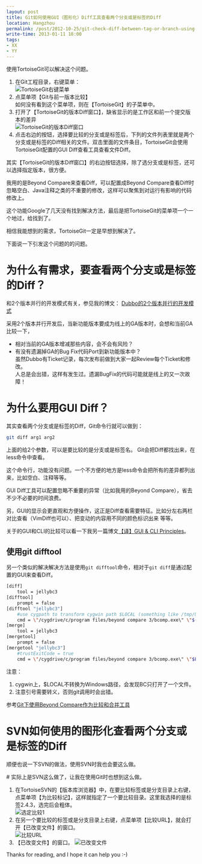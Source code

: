 ```yaml
---
layout: post
title: Git如何使用GUI（图形化）Diff工具查看两个分支或是标签的Diff
location: Hangzhou
permalink: /post/2012-10-25/git-check-diff-between-tag-or-branch-using-gui-diff
write-time: 2013-01-11 18:00
tags:
- XX
- YY
---
```


使用TortoiseGit可以解决这个问题。

1. 在Git工程目录，右键菜单：  
![TortoiseGit右键菜单](http://m1.img.libdd.com/farm5/2012/1025/00/2708F8323B37A762B14111EF5B85318CC93942F71BE61_390_518.PNG)
2. 点菜单项【Git与前一版本比较】  
如何没有看到这个菜单项，则在【TortoiseGit】的子菜单中。
2. 打开了【TortoiseGit的版本Diff窗口】，缺省显示的是工作区和前一个提交版本的差异  
![TortoiseGit的版本Diff窗口](http://m2.img.libdd.com/farm4/2012/1025/01/7CCDA48095CD133AF102394BAB39C0BB8D37C176D9755_476_477.PNG)
2. 点击右边的按钮，选择要比较的分支或是标签后，下列的文件列表里就是两个分支或是标签的Diff相关的文件。双击里面的文件条目，TortoiseGit会使用TortoiseGit配置的GUI Diff查看工具查看文件Diff。

其实【TortoiseGit的版本Diff窗口】的右边按钮选择，除了选分支或是标签，还可以选择指定版本，很方便。

我用的是Beyond Compare来查看Diff，可以配置成Beyond Compare查看Diff时忽略空白、Java注释之类的不重要的修改，这样可以聚焦到对运行有影响的代码修改上。

这个功能Google了几天没有找到解决方法，最后是把TortoiseGit的菜单项一个一个地过，给找到了。

相信我能想到的需求，TortoiseGit一定是早想到解决了。

下面说一下引发这个问题的的问题。

# 为什么有需求，要查看两个分支或是标签的Diff？

和2个版本并行的开发模式有关，参见我的博文： [Dubbo的2个版本并行的开发模式](http://oldratlee.com/post/2012-11-08/40042657196 "Dubbo的2个版本并行的开发模式")

采用2个版本并行开发后，当新功能版本要成为线上的GA版本时，会想和当前GA比较一下，

* 相对当前的GA版本增减那些内容，会不会有风险？
* 有没有遗漏掉GA的Bug Fix代码Port到新功能版本中？   
虽然Dubbo有Ticket记录，每次发布前做到大家一起Review每个Ticket和修改。   
人总是会出错，这样有发生过。遗漏BugFix的代码可能就是线上的又一次故障！

# 为什么要用GUI Diff？

其实查看两个分支或是标签的Diff，Git命令行就可以做到：

```bash
git diff arg1 arg2
```

上面的给2个参数，可以是要比较的是分支或是标签名。
Git会把Diff都找出来，在less命令中查看。

这个命令行，功能没有问题。一个不方便的地方是less命令会把所有的差异都列出来，比如空白、注释等等。

GUI Diff工具可以配置忽略不重要的异常（比如我用的Beyond Compare），省去不少不必要的时间浪费。

另，GUI的显示会更直观和方便操作，这正是Diff查看需要特征。比如分左右两栏对比查看（VimDiff也可以）、把变动的内容用不同的颜色标识出来 等等。

关于的GUI和CLI的比较可以看一下我另一篇博文[【译】GUI & CLI Principles](http://oldratlee.com/post/2012-11-04/gui-cli-principles "【译】GUI & CLI Principles")。

## 使用git difftool

另一个类似的解决解决方法是使用`git difftool`命令，相对于`git diff`是通过配置的GUI来查看Diff。

```bash
[diff]
    tool = jellybc3
[difftool]
    prompt = false
[difftool "jellybc3"]
    #use cygpath to transform cygwin path $LOCAL (something like /tmp/U5VvP1_abc) to windows path, because bc3 is a windows software
    cmd = \"/cygdrive/c/program files/beyond compare 3/bcomp.exe\" \"$(cygpath -w $LOCAL)\" \"$REMOTE\"
[merge]
    tool = jellybc3
[mergetool]
    prompt = false
[mergetool "jellybc3"]
    #trustExitCode = true
    cmd = \"/cygdrive/c/program files/beyond compare 3/bcomp.exe\" \"$LOCAL\" \"$REMOTE\" \"$BASE\" \"$MERGED\" \"$MERGED\"
```
注意： 

1. cygwin上，$LOCAL不转换为Windows路径，会发现BC只打开了一个文件。
2. 注意引号需要转义，否则git调用时会出错。

参考[Git下使用Beyond Compare作为比较和合并工具](http://www.cnblogs.com/sinojelly/archive/2011/08/07/2130173.html)

# SVN如何使用的图形化查看两个分支或是标签的Diff

顺便也说一下SVN的做法，使用SVN时我也会要这么做。

\# 实际上是SVN这么做了，让我在使用Git时也想到这么做。

1. 在TortoiseSVN的【版本库浏览器】中，在要比较标签或是分支目录上右键，点菜单项【为比较标记】，这样就指定了一个要比较目录。这里我选择的是标签2.4.3，选完后会粗体。  
![选定比较1](http://m1.img.libdd.com/farm5/2012/1025/01/5B7F171EE7740D6CC92FAB843F69578D4FBC88C28CEB9_500_637.jpg)
2. 在另一个要比较的标签或是分支目录上右键，点菜单项【比较URL】，就会打开【已改变文件】的窗口。  
![比较URL](http://m2.img.libdd.com/farm5/2012/1025/01/74BAB510776A85FC7457A334CBA1EB0A172847EEEE2BA_500_756.jpg)
3. 【已改变文件】的窗口。
![已改变文件](http://m3.img.libdd.com/farm4/2012/1025/12/CF7AF482EFF8EDF2CD1239E8E8B8D543C4D986F72BA9D_497_443.PNG)

Thanks for reading, and I hope it can help you :-)